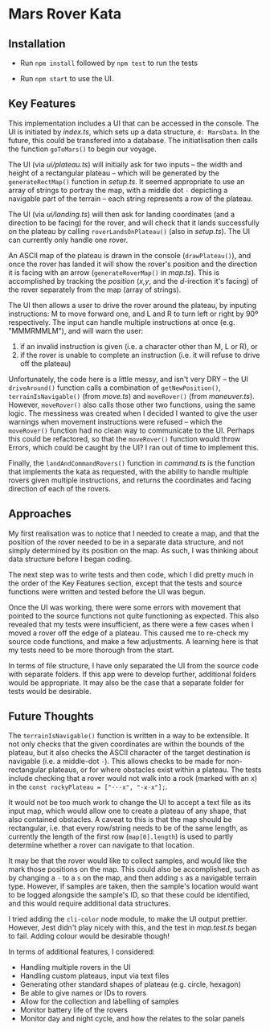 # Mars Rover Kata

## Installation

- Run `npm install` followed by `npm test` to run the tests

- Run `npm start` to use the UI.

## Key Features

This implementation includes a UI that can be accessed in the console. The UI is initiated by _index.ts_, which sets up a data structure, `d: MarsData`. In the future, this could be transfered into a database. The initiatlisation then calls the function `goToMars()` to begin our voyage.

The UI (via _ui/plateau.ts_) will initially ask for two inputs – the width and height of a rectangular plateau – which will be generated by the `generateRectMap()` function in _setup.ts_. It seemed appropriate to use an array of strings to portray the map, with a middle dot `·` depicting a navigable part of the terrain – each string represents a row of the plateau.

The UI (via _ui/landing.ts_) will then ask for landing coordinates (and a direction to be facing) for the rover, and will check that it lands successfully on the plateau by calling `roverLandsOnPlateau()` (also in _setup.ts_). The UI can currently only handle one rover.

An ASCII map of the plateau is drawn in the console (`drawPlateau()`), and once the rover has landed it will show the rover's position and the direction it is facing with an arrow (`generateRoverMap()` in _map.ts_). This is accomplished by tracking the _position_ (_x,y_, and the _d_-irection it's facing) of the rover separately from the map (array of strings).

The UI then allows a user to drive the rover around the plateau, by inputing instructions: M to move forward one, and L and R to turn left or right by 90º respectively. The input can handle multiple instructions at once (e.g. "MMMRMMLM"), and will warn the user:

1. if an invalid instruction is given (i.e. a character other than M, L or R), or
2. if the rover is unable to complete an instruction (i.e. it will refuse to drive off the plateau)

Unfortunately, the code here is a little messy, and isn't very DRY – the UI `driveAround()` function calls a combination of `getNewPosition()`, `terrainIsNavigable()` (from _move.ts_) and `moveRover()` (from _maneuver.ts_). However, `moveRover()` also calls those other two functions, using the same logic. The messiness was created when I decided I wanted to give the user warnings when movement instructions were refused – which the `moveRover()` function had no clean way to communicate to the UI. Perhaps this could be refactored, so that the `moveRover()` function would throw Errors, which could be caught by the UI? I ran out of time to implement this.

Finally, the `landAndCommandRovers()` function in _command.ts_ is the function that implements the kata as requested, with the ability to handle multiple rovers given multiple instructions, and returns the coordinates and facing direction of each of the rovers.

## Approaches

My first realisation was to notice that I needed to create a map, and that the position of the rover needed to be in a separate data structure, and not simply determined by its position on the map. As such, I was thinking about data structure before I began coding.

The next step was to write tests and then code, which I did pretty much in the order of the Key Features section, except that the tests and source functions were written and tested before the UI was begun.

Once the UI was working, there were some errors with movement that pointed to the source functions not quite functioning as expected. This also revealed that my tests were insufficient, as there were a few cases when I moved a rover off the edge of a plateau. This caused me to re-check my source code functions, and make a few adjustments. A learning here is that my tests need to be more thorough from the start.

In terms of file structure, I have only separated the UI from the source code with separate folders. If this app were to develop further, additional folders would be appropriate. It may also be the case that a separate folder for tests would be desirable.

## Future Thoughts

The `terrainIsNavigable()` function is written in a way to be extensible. It not only checks that the given coordinates are within the bounds of the plateau, but it also checks the ASCII character of the target destination is navigable (i.e. a middle-dot `·`). This allows checks to be made for non-rectangular plateaus, or for where obstacles exist within a plateau. The tests include checking that a rover would not walk into a rock (marked with an x) in the `const rockyPlateau = ["···x", "·x·x"];`.

It would not be too much work to change the UI to accept a text file as its input map, which would allow one to create a plateau of any shape, that also contained obstacles. A caveat to this is that the map should be rectangular, i.e. that every row/string needs to be of the same length, as currently the length of the first row (`map[0].length`) is used to partly determine whether a rover can navigate to that location.

It may be that the rover would like to collect samples, and would like the mark those positions on the map. This could also be accomplished, such as by changing a `·` to a `s` on the map, and then adding `s` as a navigable terrain type. However, if samples are taken, then the sample's location would want to be logged alongside the sample's ID, so that these could be identified, and this would require additional data structures.

I tried adding the `cli-color` node module, to make the UI output prettier. However, Jest didn't play nicely with this, and the test in _map.test.ts_ began to fail. Adding colour would be desirable though!

In terms of additional features, I considered:

- Handling multiple rovers in the UI
- Handling custom plateaus, input via text files
- Generating other standard shapes of plateau (e.g. circle, hexagon)
- Be able to give names or IDs to rovers
- Allow for the collection and labelling of samples
- Monitor battery life of the rovers
- Monitor day and night cycle, and how the relates to the solar panels
